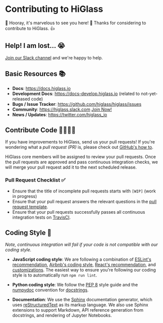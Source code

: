 # Contributing to HiGlass

🎉 Hooray, it's marvelous to see you here! 🥳 Thanks for considering to contribute to HiGlass. 👍

## Help! I am lost... 😭

[Join our Slack channel](http://bit.ly/higlass-slack) and we're happy to help.

## Basic Resources 📚

- **Docs**: https://docs.higlass.io
- **Development Docs**: https://docs-develop.higlass.io (related to not-yet-released code)
- **Bugs / Issue Tracker**: https://github.com/higlass/higlass/issues
- **Community**: https://higlass.slack.com [Join Now!](http://bit.ly/higlass-slack)
- **News / Updates**: https://twitter.com/higlass_io

## Contribute Code 👩‍💻👨‍💻

If you have improvements to HiGlass, send us your pull requests! If you're wondering what a _pull request (PR)_ is, please check out [GitHub's how to](https://help.github.com/articles/using-pull-requests/).

HiGlass core members will be assigned to review your pull requests. Once the pull requests are approved and pass continuous integration checks, we will merge your pull request add it to the next scheduled release.

### Pull Request Checklist ✅

- Ensure that the title of incomplete pull requests starts with `[WIP]` (work in progress)
- Ensure that your pull request answers the relevant questions in the [pull request template](PULL_REQUEST_TEMPLATE.md).
- Ensure that your pull requests successfully passes all continuous integration tests on [TravisCI](https://travis-ci.org/higlass).

## Coding Style 🎨

_Note, continuous integration will fail if your code is not compatible with our coding style._

- **JavaScript coding style**: We are following a combination of [ESLint's recommendation](https://eslint.org/docs/rules/), [Airbnb's coding style](https://github.com/airbnb/javascript), [React's recommendation](https://github.com/yannickcr/eslint-plugin-react), and [customizations](https://github.com/higlass/higlass/blob/develop/.eslintrc#L30). The easiest way to ensure you're following our coding style is to automatically run `npm run lint`.

- **Python coding style**: We follow the [PEP 8](https://www.python.org/dev/peps/pep-0008/) style guide and the [numpydoc](https://numpydoc.readthedocs.io/en/latest/format.html) convention for [docstrings](https://www.python.org/dev/peps/pep-0257/).
- **Documentation**:  We use the [Sphinx](http://www.sphinx-doc.org/en/master/) documentation generator, which uses [reStructuredText](http://www.sphinx-doc.org/en/master/usage/restructuredtext/basics.html) as its markup language. We also use Sphinx extensions to support Markdown, API reference generation from docstrings, and rendering of Jupyter Notebooks.
